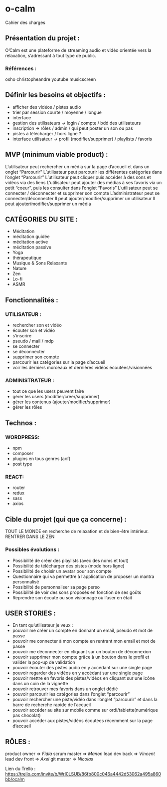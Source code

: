 # o-calm

Cahier des charges

## Présentation du projet : 
O’Calm est une plateforme de streaming audio et vidéo orientée vers la relaxation, s’adressant à tout type de public. 

### Références : 
osho
christopheandre
youtube 
musicscreen

## Définir les besoins et objectifs : 

* afficher des vidéos / pistes audio
* trier par session courte / moyenne / longue
* interface
* gestion des utilisateurs -> login / compte / bdd des utilisateurs 
* inscription -> rôles / admin / qui peut poster un son ou pas 
* pistes à télécharger / hors ligne ? 
* interface utilisateur -> profil (modifier/supprimer) / playlists / favoris

## MVP (minimum viable product) : 
L’utilisateur peut rechercher un média sur la page d’accueil et dans un onglet “Parcourir” 
L’utilisateur peut parcourir les différentes catégories dans l’onglet “Parcourir”
L’utilisateur peut cliquer puis accéder à des sons et vidéos via des liens
L’utilisateur peut ajouter des médias à ses favoris via un petit “coeur”, puis les consulter dans l’onglet “Favoris”
L’utilisateur peut se connecter / déconnecter et supprimer son compte
L’administrateur peut se connecter/déconnecter
Il peut ajouter/modifier/supprimer un utilisateur
Il peut ajouter/modifier/supprimer un média

## CATÉGORIES DU SITE : 
* Méditation
* méditation guidée
* méditation active
* méditation passive
* Yoga
* thérapeutique
* Musique & Sons  Relaxants
* Nature
* Zen
* Lo-fi
* ASMR

## Fonctionnalités : 

### UTILISATEUR : 
* rechercher son et vidéo
* écouter son et vidéo 
* s’inscrire
* pseudo / mail / mdp
* se connecter
* se déconnecter
* supprimer son compte
* parcourir les catégories sur la page d’accueil
* voir les derniers morceaux et dernières vidéos écoutées/visionnées

### ADMINISTRATEUR : 

* tout ce que les users peuvent faire
* gérer les users (modifier/créer/supprimer)
* gérer les contenus (ajouter/modifier/supprimer)
* gérer les rôles

## Technos :

### WORDPRESS: 
* npm
* composer
* plugins en tous genres (acf)
* post type

### REACT:
* router
* redux
* sass
* axios

## Cible du projet (qui que ça concerne) :

TOUT LE MONDE en recherche de relaxation et de bien-être intérieur. RENTRER DANS LE ZEN

### Possibles évolutions : 

* Possibilité de créer des playlists (avec des noms et tout)
* Possibilité de télécharger des pistes (mode hors ligne)
* Possibilité de choisir un avatar pour son compte
* Questionnaire qui va permettre à l’application de proposer un mantra personnalisé
* Possibilité de personnaliser sa page perso
* Possibilité de voir des sons proposés en fonction de ses goûts
* Reprendre son écoute ou son visionnage où l’user en était

## USER STORIES :

* En tant qu’utilisateur je veux : 
* pouvoir me créer un compte en donnant un email, pseudo et mot de passe
* pouvoir me connecter à mon compte en rentrant mon email et mot de passe
* pouvoir me déconnecter en cliquant sur un bouton de déconnexion
* pouvoir supprimer mon compte grâce à un bouton dans le profil et valider la pop-up de validation
* pouvoir écouter des pistes audio en y accédant sur une single page
* pouvoir regarder des vidéos en y accédant sur une single page
* pouvoir mettre en favoris des pistes/vidéos en cliquant sur une icône dans un coin de la vignette
* pouvoir retrouver mes favoris dans un onglet dédié 
* pouvoir parcourir les catégories dans l’onglet “parcourir”
* pouvoir rechercher une piste/vidéo dans l’onglet “parcourir” et dans la barre de recherche rapide de l’accueil
* pouvoir accéder au site sur mobile comme sur ordi/tablette(numérique pas chocolat)
* pouvoir accéder aux pistes/vidéos écoutées récemment sur la page d’accueil

## RÔLES : 
product owner => *Fidia*
scrum master => *Manon*
lead dev back => *Vincent*
lead dev front => *Axel*
git master => *Nicolas*

Lien du Trello : 
https://trello.com/invite/b/Wrl0LSUB/86fb800c046a4442d53062a495a860bb/ocalm   

